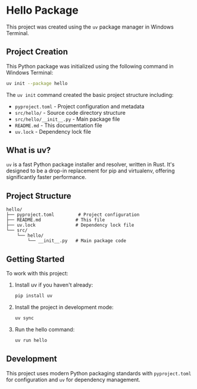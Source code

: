 # Hello Package

This project was created using the `uv` package manager in Windows Terminal.

## Project Creation

This Python package was initialized using the following command in Windows Terminal:

```bash
uv init --package hello
```

The `uv init` command created the basic project structure including:
- `pyproject.toml` - Project configuration and metadata
- `src/hello/` - Source code directory structure
- `src/hello/__init__.py` - Main package file
- `README.md` - This documentation file
- `uv.lock` - Dependency lock file

## What is uv?

`uv` is a fast Python package installer and resolver, written in Rust. It's designed to be a drop-in replacement for pip and virtualenv, offering significantly faster performance.

## Project Structure

```
hello/
├── pyproject.toml         # Project configuration
├── README.md             # This file
├── uv.lock               # Dependency lock file
└── src/
    └── hello/
        └── __init__.py   # Main package code
```

## Getting Started

To work with this project:

1. Install uv if you haven't already:
   ```bash
   pip install uv
   ```

2. Install the project in development mode:
   ```bash
   uv sync
   ```

3. Run the hello command:
   ```bash
   uv run hello
   ```

## Development

This project uses modern Python packaging standards with `pyproject.toml` for configuration and `uv` for dependency management.
